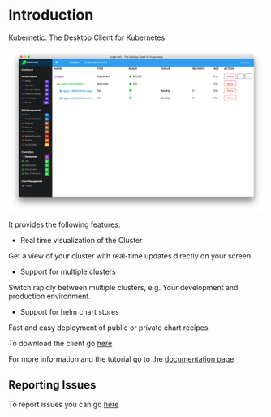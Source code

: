 # Introduction

[Kubernetic](https://www.kubernetic.com): The Desktop Client for Kubernetes

![header](.gitbook/assets/deployment-nginx.png)

It provides the following features:

* Real time visualization of the Cluster

Get a view of your cluster with real-time updates directly on your screen.

* Support for multiple clusters

Switch rapidly between multiple clusters, e.g. Your development and production environment.

* Support for helm chart stores

Fast and easy deployment of public or private chart recipes.

To download the client go [here](https://kubernetic.com)

For more information and the tutorial go to the [documentation page](http://docs.kubernetic.com/)

## Reporting Issues

To report issues you can go [here](https://github.com/harbur/kubernetic/issues)

